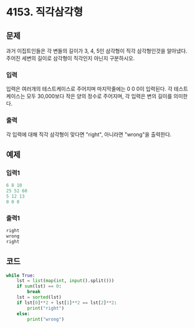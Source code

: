 # 4153. 직각삼각형



## 문제

과거 이집트인들은 각 변들의 길이가 3, 4, 5인 삼각형이 직각 삼각형인것을 알아냈다. 주어진 세변의 길이로 삼각형이 직각인지 아닌지 구분하시오.

### 입력

입력은 여러개의 테스트케이스로 주어지며 마지막줄에는 0 0 0이 입력된다. 각 테스트케이스는 모두 30,000보다 작은 양의 정수로 주어지며, 각 입력은 변의 길이를 의미한다.

### 출력

각 입력에 대해 직각 삼각형이 맞다면 "right", 아니라면 "wrong"을 출력한다.





## 예제

### 입력1

```python
6 8 10
25 52 60
5 12 13
0 0 0
```

### 출력1

```python
right
wrong
right
```





## 코드

```python
while True:
    lst = list(map(int, input().split()))
    if sum(lst) == 0:
        break
    lst = sorted(lst)
    if lst[0]**2 + lst[1]**2 == lst[2]**2:
        print("right")
    else:
        print("wrong")
```













